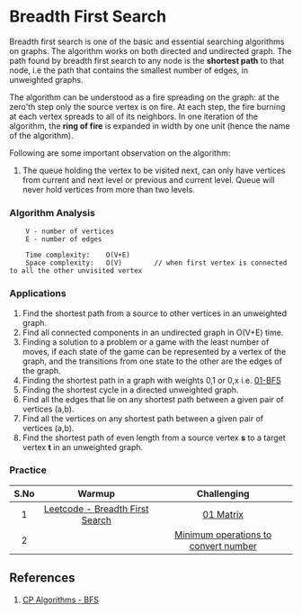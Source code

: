 # Breadth First Search
Breadth first search is one of the basic and essential searching algorithms on graphs. The algorithm works on both directed and undirected graph. The path found by breadth first search to any node is the **shortest path** to that node, i.e the path that contains the smallest number of edges, in unweighted graphs.

The algorithm can be understood as a fire spreading on the graph: at the zero'th step only the source vertex is on fire. At each step, the fire burning at each vertex spreads to all of its neighbors. In one iteration of the algorithm, the **ring of fire** is expanded in width by one unit (hence the name of the algorithm).

Following are some important observation on the algorithm:
1. The queue holding the vertex to be visited next, can only have vertices from current and next level or previous and current level. Queue will never hold vertices from more than two levels.

### Algorithm Analysis
```
    V - number of vertices
    E - number of edges

    Time complexity:    O(V+E)
    Space complexity:   O(V)        // when first vertex is connected to all the other unvisited vertex
```

### Applications
1. Find the shortest path from a source to other vertices in an unweighted graph.
2. Find all connected components in an undirected graph in O(V+E) time.
3. Finding a solution to a problem or a game with the least number of moves, if each state of the game can be represented by a vertex of the graph, and the transitions from one state to the other are the edges of the graph.
4. Finding the shortest path in a graph with weights 0,1 or 0,x i.e. [01-BFS](https://github.com/gauxs/cp/blob/master/algorithms/graph/shortest_path/single_source/bfs_01)
5. Finding the shortest cycle in a directed unweighted graph.
6. Find all the edges that lie on any shortest path between a given pair of vertices (a,b).
7. Find all the vertices on any shortest path between a given pair of vertices (a,b).
8. Find the shortest path of even length from a source vertex **s** to a target vertex **t** in an unweighted graph.

### Practice
| **S.No** 	|                                     **Warmup**                                    	|                                               **Challenging**                                               	|
|:--------:	|:---------------------------------------------------------------------------------:	|:-----------------------------------------------------------------------------------------------------------:	|
|     1    	| [Leetcode - Breadth First Search](https://leetcode.com/tag/breadth-first-search/) 	|                            [01 Matrix](https://leetcode.com/problems/01-matrix/)                            	|
|     2    	|                                                                                   	| [Minimum operations to convert number](https://leetcode.com/problems/minimum-operations-to-convert-number/) 	|

## References
1. [CP Algorithms - BFS](https://cp-algorithms.com/graph/breadth-first-search.html)
